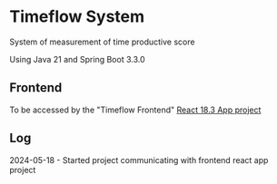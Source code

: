 # Timeflow System
System of measurement of time productive score

Using Java 21 and Spring Boot 3.3.0

## Frontend
To be accessed by the  "Timeflow Frontend" [React 18.3 App project](https://github.com/paradigma0621/timeflowsystem-react-app)

## Log
2024-05-18 - Started project communicating with frontend react app project
